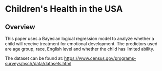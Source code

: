 # Children's Health in the USA
## Overview
This paper uses a Bayesian logical regression model to analyze whether a child will receive treatment for emotional development. The predictors used are age group, race, English level and whether the child has limited ability.

The dataset can be found at: https://www.census.gov/programs-surveys/nsch/data/datasets.html
